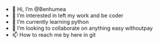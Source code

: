 - 👋 Hi, I’m @Benhumea
- 👀 I’m interested in left my work and be coder
- 🌱 I’m currently learning python
- 💞️ I’m looking to collaborate on anything easy withoutpay
- 📫 How to reach me by here in git

<!---
Benhumea/Benhumea is a ✨ special ✨ repository because its `README.md` (this file) appears on your GitHub profile.
You can click the Preview link to take a look at your changes.
--->
